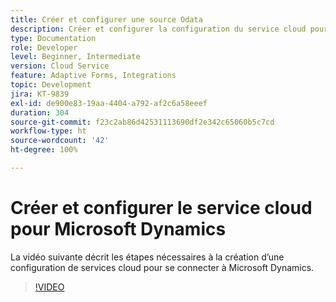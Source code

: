 ```yaml
---
title: Créer et configurer une source Odata
description: Créer et configurer la configuration du service cloud pour se connecter à Microsoft Dynamics.
type: Documentation
role: Developer
level: Beginner, Intermediate
version: Cloud Service
feature: Adaptive Forms, Integrations
topic: Development
jira: KT-9839
exl-id: de900e83-19aa-4404-a792-af2c6a58eeef
duration: 304
source-git-commit: f23c2ab86d42531113690df2e342c65060b5c7cd
workflow-type: ht
source-wordcount: '42'
ht-degree: 100%

---
```


# Créer et configurer le service cloud pour Microsoft Dynamics


La vidéo suivante décrit les étapes nécessaires à la création d’une configuration de services cloud pour se connecter à Microsoft Dynamics.

>[!VIDEO](https://video.tv.adobe.com/v/340758?quality=12&learn=on)
